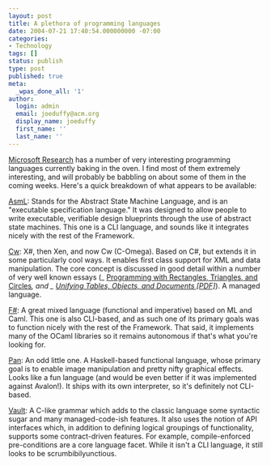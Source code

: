 ```yaml
---
layout: post
title: A plethora of programming languages
date: 2004-07-21 17:40:54.000000000 -07:00
categories:
- Technology
tags: []
status: publish
type: post
published: true
meta:
  _wpas_done_all: '1'
author:
  login: admin
  email: joeduffy@acm.org
  display_name: joeduffy
  first_name: ''
  last_name: ''
---
```

[Microsoft Research](http://research.microsoft.com/) has a number of very
interesting programming languages currently baking in the oven. I find most of
them extremely interesting, and will probably be babbling on about some of them
in the coming weeks. Here's a quick breakdown of what appears to be available:

[AsmL](http://research.microsoft.com/fse/asml/): Stands for the Abstract State
Machine Language, and is an "executable specification language." It was
designed to allow people to write executable, verifiable design blueprints
through the use of abstract state machines. This one is a CLI language, and
sounds like it integrates nicely with the rest of the Framework.

[Cw](http://research.microsoft.com/Comega/): X#, then Xen, and now Cw
(C-Omega). Based on C#, but extends it in some particularly cool ways. It
enables first class support for XML and data manipulation. The core concept is
discussed in good detail within a number of very well known essays (_
[Programming with Rectangles, Triangles, and
Circles](http://www.cl.cam.ac.uk/~gmb/Papers/vanilla-xml2003.html)_, and _
[Unifying Tables, Objects, and Documents
[PDF]](http://research.microsoft.com/users/schulte/Papers/UnifyingTablesObjectsAndDocuments(DPCOOL2003).pdf)_).
A managed language.

[F#](http://research.microsoft.com/projects/ilx/fsharp.aspx): A great mixed
language (functional and imperative) based on ML and Caml. This one is also
CLI-based, and as such one of its primary goals was to function nicely with the
rest of the Framework. That said, it implements many of the OCaml libraries so
it remains autonomous if that's what you're looking for.

[Pan](http://conal.net/pan/): An odd little one. A Haskell-based functional
language, whose primary goal is to enable image manipulation and pretty nifty
graphical effects. Looks like a fun language (and would be even better if it
was implemented against Avalon!). It ships with its own interpreter, so it's
definitely not CLI-based.

[Vault](http://research.microsoft.com/vault/): A C-like grammar which adds to
the classic language some syntactic sugar and many managed-code-ish features.
It also uses the notion of API interfaces which, in addition to defining
logical groupings of functionality, supports some contract-driven features. For
example, compile-enforced pre-conditions are a core language facet. While it
isn't a CLI language, it still looks to be scrumbibilyunctious.

